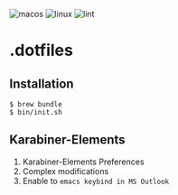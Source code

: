 ![macos](https://github.com/rtakasuke/.dotfiles/workflows/macos/badge.svg)
![linux](https://github.com/rtakasuke/.dotfiles/workflows/linux/badge.svg)
![lint](https://github.com/rtakasuke/.dotfiles/workflows/lint/badge.svg)

# .dotfiles
## Installation
```
$ brew bundle
$ bin/init.sh
```

## Karabiner-Elements
1. Karabiner-Elements Preferences
1. Complex modifications
1. Enable to `emacs keybind in MS Outlook`
